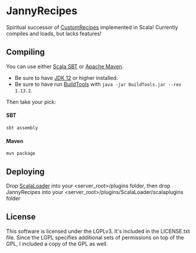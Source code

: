# JannyRecipes

Spiritual successor of [CustomRecipes](https://github.com/Jannyboy11/CustomRecipes) implemented in Scala!
Currently compiles and loads, but lacks features!

## Compiling

You can use either [Scala SBT](https://www.scala-sbt.org/) or [Apache Maven](https://maven.apache.org/).
- Be sure to have [JDK 12](http://openjdk.java.net/install/) or higher installed.
- Be sure to have run [BuildTools](https://www.spigotmc.org/wiki/buildtools/) with `java -jar BuildTools.jar --rev 1.13.2`.

Then take your pick:

#### SBT
`sbt assembly`

#### Maven
`mvn package`

## Deploying
Drop [ScalaLoader](https://www.spigotmc.org/resources/scalaloader.59568/) into your <server_root>/plugins folder,
then drop JannyRecipes into your <server_root>/plugins/ScalaLoader/scalaplugins folder

## License
This software is licensed under the LGPLv3. It's included in the LICENSE.txt file.
Since the LGPL specifies additional sets of permissions on top of the GPL, I included a copy of the GPL as well.


